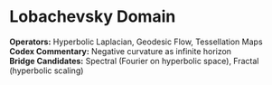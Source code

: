 # Lobachevsky Domain
**Operators:** Hyperbolic Laplacian, Geodesic Flow, Tessellation Maps  
**Codex Commentary:** Negative curvature as infinite horizon  
**Bridge Candidates:** Spectral (Fourier on hyperbolic space), Fractal (hyperbolic scaling)
